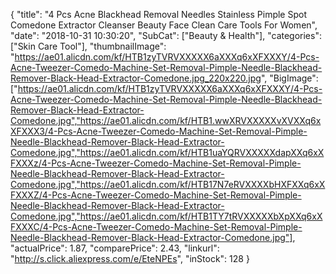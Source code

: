 {
	"title": "4 Pcs Acne Blackhead Removal Needles Stainless Pimple Spot Comedone Extractor Cleanser Beauty Face Clean Care Tools For Women",
	"date": "2018-10-31 10:30:20",
	"SubCat": ["Beauty & Health"],
	"categories": ["Skin Care Tool"],
	"thumbnailImage": "https://ae01.alicdn.com/kf/HTB1zyTVRVXXXXX6aXXXq6xXFXXXY/4-Pcs-Acne-Tweezer-Comedo-Machine-Set-Removal-Pimple-Needle-Blackhead-Remover-Black-Head-Extractor-Comedone.jpg_220x220.jpg",
	"BigImage": ["https://ae01.alicdn.com/kf/HTB1zyTVRVXXXXX6aXXXq6xXFXXXY/4-Pcs-Acne-Tweezer-Comedo-Machine-Set-Removal-Pimple-Needle-Blackhead-Remover-Black-Head-Extractor-Comedone.jpg","https://ae01.alicdn.com/kf/HTB1.wwXRVXXXXXvXVXXq6xXFXXX3/4-Pcs-Acne-Tweezer-Comedo-Machine-Set-Removal-Pimple-Needle-Blackhead-Remover-Black-Head-Extractor-Comedone.jpg","https://ae01.alicdn.com/kf/HTB1uaYQRVXXXXXdapXXq6xXFXXXz/4-Pcs-Acne-Tweezer-Comedo-Machine-Set-Removal-Pimple-Needle-Blackhead-Remover-Black-Head-Extractor-Comedone.jpg","https://ae01.alicdn.com/kf/HTB17N7eRVXXXXbHXFXXq6xXFXXXZ/4-Pcs-Acne-Tweezer-Comedo-Machine-Set-Removal-Pimple-Needle-Blackhead-Remover-Black-Head-Extractor-Comedone.jpg","https://ae01.alicdn.com/kf/HTB1TY7tRVXXXXXbXpXXq6xXFXXXC/4-Pcs-Acne-Tweezer-Comedo-Machine-Set-Removal-Pimple-Needle-Blackhead-Remover-Black-Head-Extractor-Comedone.jpg"],
	"actualPrice": 1.87,
	"comparePrice": 2.43,
	"linkurl": "http://s.click.aliexpress.com/e/EteNPEs",
	"inStock": 128
}
